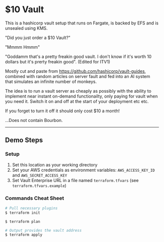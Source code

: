 # $10 Vault

This is a hashicorp vault setup that runs on Fargate, is backed by EFS and is unsealed using KMS.

"Did you just order a $10 Vault?"

"Mmmm Hmmm"

"Goddamm that's a pretty freakin good vault. I don't know if it's worth 10 dollars but it's prerty freakin good". (Edited for ITV1)

Mostly cut and paste from https://github.com/hashicorp/vault-guides, combined with random articles on server fault and fed into an AI system that simulates an infinite number of monkeys.

The idea is to run a vault server as cheaply as possibly with the ability to implement near instant on-demand functionailty, only paying for vault when you need it. Switch it on and off at the start of your deployment etc etc.

If you forget to turn it off it should only cost $10 a month!

...Does not contain Bourbon.


---

## Demo Steps

### Setup

1. Set this location as your working directory
1. Set your AWS credentials as environment variables: `AWS_ACCESS_KEY_ID` and `AWS_SECRET_ACCESS_KEY`
1. Set Vault Enterprise URL in a file named `terraform.tfvars` (see `terraform.tfvars.example`)

### Commands Cheat Sheet

```bash
# Pull necessary plugins
$ terraform init

$ terraform plan

# Output provides the vault address
$ terraform apply
```
